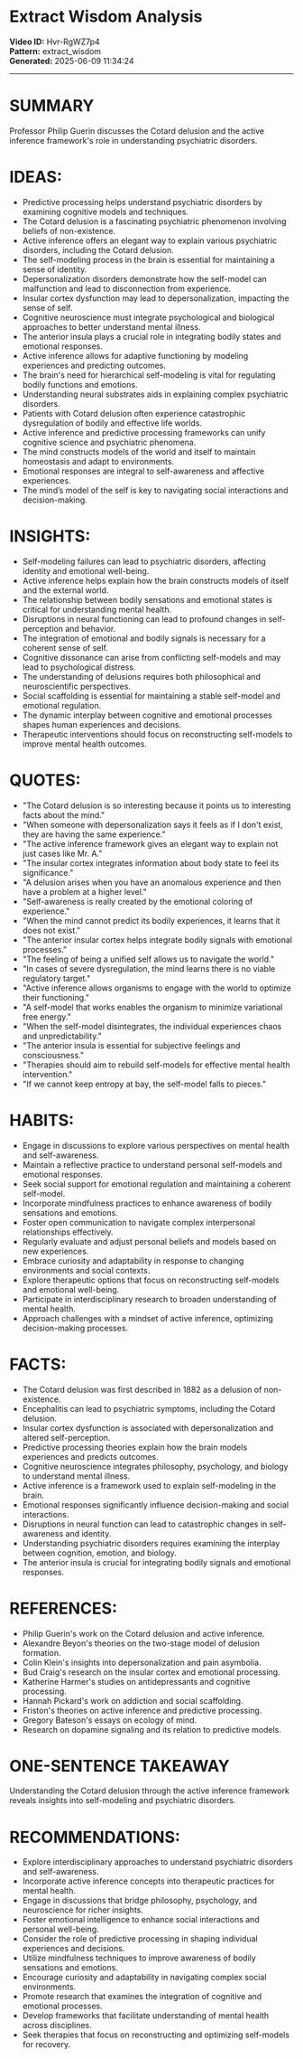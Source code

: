 # Extract Wisdom Analysis

**Video ID:** Hvr-RgWZ7p4  
**Pattern:** extract_wisdom  
**Generated:** 2025-06-09 11:34:24  

---

# SUMMARY
Professor Philip Guerin discusses the Cotard delusion and the active inference framework's role in understanding psychiatric disorders.

# IDEAS:
- Predictive processing helps understand psychiatric disorders by examining cognitive models and techniques.
- The Cotard delusion is a fascinating psychiatric phenomenon involving beliefs of non-existence.
- Active inference offers an elegant way to explain various psychiatric disorders, including the Cotard delusion.
- The self-modeling process in the brain is essential for maintaining a sense of identity.
- Depersonalization disorders demonstrate how the self-model can malfunction and lead to disconnection from experience.
- Insular cortex dysfunction may lead to depersonalization, impacting the sense of self.
- Cognitive neuroscience must integrate psychological and biological approaches to better understand mental illness.
- The anterior insula plays a crucial role in integrating bodily states and emotional responses.
- Active inference allows for adaptive functioning by modeling experiences and predicting outcomes.
- The brain's need for hierarchical self-modeling is vital for regulating bodily functions and emotions.
- Understanding neural substrates aids in explaining complex psychiatric disorders.
- Patients with Cotard delusion often experience catastrophic dysregulation of bodily and effective life worlds.
- Active inference and predictive processing frameworks can unify cognitive science and psychiatric phenomena.
- The mind constructs models of the world and itself to maintain homeostasis and adapt to environments.
- Emotional responses are integral to self-awareness and affective experiences.
- The mind’s model of the self is key to navigating social interactions and decision-making.

# INSIGHTS:
- Self-modeling failures can lead to psychiatric disorders, affecting identity and emotional well-being.
- Active inference helps explain how the brain constructs models of itself and the external world.
- The relationship between bodily sensations and emotional states is critical for understanding mental health.
- Disruptions in neural functioning can lead to profound changes in self-perception and behavior.
- The integration of emotional and bodily signals is necessary for a coherent sense of self.
- Cognitive dissonance can arise from conflicting self-models and may lead to psychological distress.
- The understanding of delusions requires both philosophical and neuroscientific perspectives.
- Social scaffolding is essential for maintaining a stable self-model and emotional regulation.
- The dynamic interplay between cognitive and emotional processes shapes human experiences and decisions.
- Therapeutic interventions should focus on reconstructing self-models to improve mental health outcomes.

# QUOTES:
- "The Cotard delusion is so interesting because it points us to interesting facts about the mind."
- "When someone with depersonalization says it feels as if I don't exist, they are having the same experience."
- "The active inference framework gives an elegant way to explain not just cases like Mr. A."
- "The insular cortex integrates information about body state to feel its significance."
- "A delusion arises when you have an anomalous experience and then have a problem at a higher level."
- "Self-awareness is really created by the emotional coloring of experience."
- "When the mind cannot predict its bodily experiences, it learns that it does not exist."
- "The anterior insular cortex helps integrate bodily signals with emotional processes."
- "The feeling of being a unified self allows us to navigate the world."
- "In cases of severe dysregulation, the mind learns there is no viable regulatory target."
- "Active inference allows organisms to engage with the world to optimize their functioning."
- "A self-model that works enables the organism to minimize variational free energy."
- "When the self-model disintegrates, the individual experiences chaos and unpredictability."
- "The anterior insula is essential for subjective feelings and consciousness."
- "Therapies should aim to rebuild self-models for effective mental health intervention."
- "If we cannot keep entropy at bay, the self-model falls to pieces."

# HABITS:
- Engage in discussions to explore various perspectives on mental health and self-awareness.
- Maintain a reflective practice to understand personal self-models and emotional responses.
- Seek social support for emotional regulation and maintaining a coherent self-model.
- Incorporate mindfulness practices to enhance awareness of bodily sensations and emotions.
- Foster open communication to navigate complex interpersonal relationships effectively.
- Regularly evaluate and adjust personal beliefs and models based on new experiences.
- Embrace curiosity and adaptability in response to changing environments and social contexts.
- Explore therapeutic options that focus on reconstructing self-models and emotional well-being.
- Participate in interdisciplinary research to broaden understanding of mental health.
- Approach challenges with a mindset of active inference, optimizing decision-making processes.

# FACTS:
- The Cotard delusion was first described in 1882 as a delusion of non-existence.
- Encephalitis can lead to psychiatric symptoms, including the Cotard delusion.
- Insular cortex dysfunction is associated with depersonalization and altered self-perception.
- Predictive processing theories explain how the brain models experiences and predicts outcomes.
- Cognitive neuroscience integrates philosophy, psychology, and biology to understand mental illness.
- Active inference is a framework used to explain self-modeling in the brain.
- Emotional responses significantly influence decision-making and social interactions.
- Disruptions in neural function can lead to catastrophic changes in self-awareness and identity.
- Understanding psychiatric disorders requires examining the interplay between cognition, emotion, and biology.
- The anterior insula is crucial for integrating bodily signals and emotional responses.

# REFERENCES:
- Philip Guerin's work on the Cotard delusion and active inference.
- Alexandre Beyon's theories on the two-stage model of delusion formation.
- Colin Klein's insights into depersonalization and pain asymbolia.
- Bud Craig's research on the insular cortex and emotional processing.
- Katherine Harmer's studies on antidepressants and cognitive processing.
- Hannah Pickard's work on addiction and social scaffolding.
- Friston's theories on active inference and predictive processing.
- Gregory Bateson's essays on ecology of mind.
- Research on dopamine signaling and its relation to predictive models.

# ONE-SENTENCE TAKEAWAY
Understanding the Cotard delusion through the active inference framework reveals insights into self-modeling and psychiatric disorders.

# RECOMMENDATIONS:
- Explore interdisciplinary approaches to understand psychiatric disorders and self-awareness.
- Incorporate active inference concepts into therapeutic practices for mental health.
- Engage in discussions that bridge philosophy, psychology, and neuroscience for richer insights.
- Foster emotional intelligence to enhance social interactions and personal well-being.
- Consider the role of predictive processing in shaping individual experiences and decisions.
- Utilize mindfulness techniques to improve awareness of bodily sensations and emotions.
- Encourage curiosity and adaptability in navigating complex social environments.
- Promote research that examines the integration of cognitive and emotional processes.
- Develop frameworks that facilitate understanding of mental health across disciplines.
- Seek therapies that focus on reconstructing and optimizing self-models for recovery.